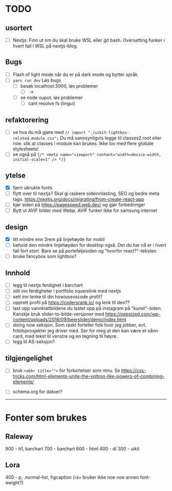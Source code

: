 # TODO

## usortert
- [ ] Nextjs: Finn ut om du skal bruke WSL eller git bash. Oversetting funker i hvert fall i WSL på nextjs-blog.

## Bugs
- [ ] Flash of light mode når du er på dark mode og bytter språk
- [ ] `yarn run dev` Løs bugs
  - [ ] besøk localhost:3000, løs problemer
    - [ ] <img> -> <Image>
  - [ ] se node ouput, løs problemer
    - [ ] cant resolve fs (lingui)

## refaktorering
- [ ] se hva du må gjøre med `// import "./uikit-lightbox-related.module.css";` Du må sannsynligvis legge til classes2.root eller noe. slik at classes i module kan brukes. Ikke lov med flere globale stylesheets!
- [ ] se også på `{/* <meta name="viewport" content="width=device-width, initial-scale=1" /> */}`

## ytelse
- [x] fjern ubrukte fonts
- [ ] flytt over til nextjs? Skal gi raskere sideinnlasting, SEO og bedre meta tags. https://nextjs.org/docs/migrating/from-create-react-app
- [ ] kjør siden på https://pagespeed.web.dev/ og gjør forbedringer
- [ ] Bytt ut AVIF bilder med Webp. AVIF funker ikke for samsung internet

## design
- [x] litt mindre enn 2rem på linjehøyde for mobil
- [ ] behold den mindre linjehøyden for desktop også. Det du har nå er i hvert fall fort stort. Bare se på porteføljesiden og "hvorfor react?"-teksten
- [ ] bruke fancybox som lightbox?

## Innhold
- [ ] legg til nextjs ferdighet i barchart
- [ ] still inn ferdigheter i portfolio squarelink med nextjs
- [ ] sett inn lenke til din howiusevscode profil?
- [ ] opprett profil på https://codersrank.io/ og lenk til den??
- [ ] last opp vannklattbildene du lastet opp på instagram på "kunst"-siden. Kanskje bruk slider-to-bilde-versjoner med https://pepsized.com/wp-content/uploads/2018/09/beerslider/demo/index.html
- [ ] doing now seksjon. Som raskt forteller folk hvor jeg jobber, evt. fritidsprosjekter jeg driver med. Ser for meg at den kan være et sånn card, med tekst til venstre og en tegning til høyre.
- [ ] legg til AS-seksjon?

## tilgjengelighet
- [ ] bruk `<abbr title="">` for forkortelser som ntnu. Se https://css-tricks.com/html-elements-unite-the-voltron-like-powers-of-combining-elements/
- [ ] schema.org for datoer?




_____________________________

# Fonter som brukes

## Raleway
900 - h1, barchart
700 - barchart
600 - html
400 - dl
300 - uikit

## Lora
400 - p, .normal-list, figcaption
(`<b>` bruker ikke noe noe annen font-weight?)
